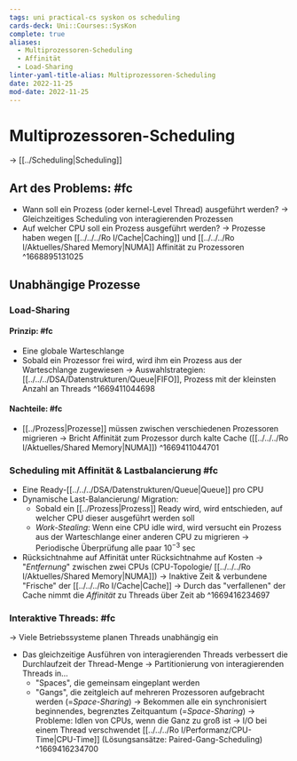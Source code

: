 ```yaml
---
tags: uni practical-cs syskon os scheduling
cards-deck: Uni::Courses::SysKon
complete: true
aliases:
  - Multiprozessoren-Scheduling
  - Affinität
  - Load-Sharing
linter-yaml-title-alias: Multiprozessoren-Scheduling
date: 2022-11-25
mod-date: 2022-11-25
---
```


# Multiprozessoren-Scheduling
-> [[../Scheduling|Scheduling]]

## Art des Problems: #fc
- Wann soll ein Prozess (oder kernel-Level Thread) ausgeführt werden?
	-> Gleichzeitiges Scheduling von interagierenden Prozessen
- Auf welcher CPU soll ein Prozess ausgeführt werden?
	-> Prozesse haben wegen [[../../../Ro I/Cache|Caching]] und [[../../../Ro I/Aktuelles/Shared Memory|NUMA]] Affinität zu Prozessoren
^1668895131025

## Unabhängige Prozesse

### Load-Sharing

#### Prinzip: #fc
- Eine globale Warteschlange
- Sobald ein Prozessor frei wird, wird ihm ein Prozess aus der Warteschlange zugewiesen
	-> Auswahlstrategien: [[../../../DSA/Datenstrukturen/Queue|FIFO]], Prozess mit der kleinsten Anzahl an Threads
^1669411044698

#### Nachteile: #fc
- [[../Prozess|Prozesse]] müssen zwischen verschiedenen Prozessoren migrieren
	-> Bricht Affinität zum Prozessor durch kalte Cache ([[../../../Ro I/Aktuelles/Shared Memory|NUMA]])
^1669411044701

### Scheduling mit Affinität & Lastbalancierung #fc
- Eine Ready-[[../../../DSA/Datenstrukturen/Queue|Queue]] pro CPU
- Dynamische Last-Balancierung/ Migration:
	- Sobald ein [[../Prozess|Prozess]] Ready wird, wird entschieden, auf welcher CPU dieser ausgeführt werden soll
	- *Work-Stealing*: Wenn eine CPU idle wird, wird versucht ein Prozess aus der Warteschlange einer anderen CPU zu migrieren
		-> Periodische Überprüfung alle paar $10^{-3}$ sec
- Rücksichtnahme auf Affinität unter Rücksichtnahme auf Kosten
	-> "*Entfernung*" zwischen zwei CPUs (CPU-Topologie/ [[../../../Ro I/Aktuelles/Shared Memory|NUMA]])
	-> Inaktive Zeit & verbundene "Frische" der [[../../../Ro I/Cache|Cache]]
	-> Durch das "verfallenen" der Cache nimmt die *Affinität* zu Threads über Zeit ab
^1669416234697

### Interaktive Threads: #fc
-> Viele Betriebssysteme planen Threads unabhängig ein
- Das gleichzeitige Ausführen von interagierenden Threads verbessert die Durchlaufzeit der Thread-Menge
	-> Partitionierung von interagierenden Threads in…
	- "Spaces", die gemeinsam eingeplant werden
	- "Gangs", die zeitgleich auf mehreren Prozessoren aufgebracht werden (=*Space-Sharing*)
		-> Bekommen alle ein synchronisiert beginnendes, begrenztes Zeitquantum (=*Space-Sharing*)
		-> Probleme: Idlen von CPUs, wenn die Ganz zu groß ist
		-> I/O bei einem Thread verschwendet [[../../../Ro I/Performanz/CPU-Time|CPU-Time]] (Lösungsansätze: Paired-Gang-Scheduling)
^1669416234700
